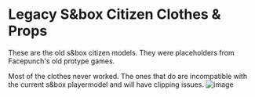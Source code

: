 # Legacy S&box Citizen Clothes & Props
These are the old s&box citizen models. They were placeholders from Facepunch's old protype games.

Most of the clothes never worked. The ones that do are incompatible with the current s&box playermodel and will have clipping issues.
![image](https://user-images.githubusercontent.com/39461072/189306582-009eff62-ba3e-4157-9055-303fd8de2572.png)
